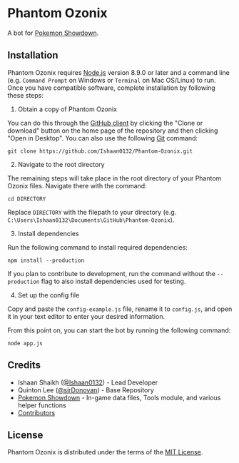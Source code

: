 # Phantom Ozonix

A bot for [Pokemon Showdown][1].

  [1]: https://github.com/Zarel/Pokemon-Showdown

## Installation
Phantom Ozonix requires [Node.js][2] version 8.9.0 or later and a command line (e.g. `Command Prompt` on Windows or `Terminal` on Mac OS/Linux) to run. Once you have compatible software, complete installation by following these steps:

1. Obtain a copy of Phantom Ozonix

  You can do this through the [GitHub client][3] by clicking the "Clone or download" button on the home page of the repository and then clicking "Open in Desktop". You can also use the following [Git][4] command:
  
  `git clone https://github.com/Ishaan0132/Phantom-Ozonix.git`

  [2]: https://nodejs.org/
  [3]: https://desktop.github.com/
  [4]: https://git-scm.com/

2. Navigate to the root directory

  The remaining steps will take place in the root directory of your Phantom Ozonix files. Navigate there with the command:

  `cd DIRECTORY`
  
  Replace `DIRECTORY` with the filepath to your directory (e.g. `C:\Users\Ishaan0132\Documents\GitHub\Phantom-Ozonix`).

3. Install dependencies

  Run the following command to install required dependencies:

  `npm install --production`

  If you plan to contribute to development, run the command without the `--production` flag to also install dependencies used for testing.

4. Set up the config file

  Copy and paste the `config-example.js` file, rename it to `config.js`, and open it in your text editor to enter your desired information.

From this point on, you can start the bot by running the following command:

  `node app.js`

## Credits
  * Ishaan Shaikh ([@Ishaan0132][5]) - Lead Developer
  * Quinton Lee ([@sirDonovan][6]) - Base Repository 
  * [Pokemon Showdown][1] - In-game data files, Tools module, and various helper functions
  * [Contributors][7]
  
  [5]: https://github.com/Ishaan0132
  [6]: https://github.com/sirDonovan
  [7]: https://github.com/Ishaan0132/Phantom-Ozonix/graphs/contributors

## License

  Phantom Ozonix is distributed under the terms of the [MIT License][8].

  [8]: https://github.com/Ishaan0132/Phantom-Ozonix/blob/master/LICENSE
